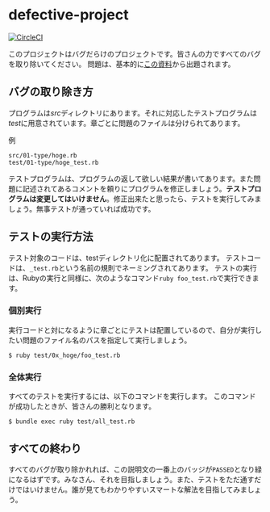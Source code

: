 # defective-project

[![CircleCI](https://circleci.com/gh/sccp2017/defective-project.svg?style=svg)](https://circleci.com/gh/sccp2017/defective-project)

このプロジェクトはバグだらけのプロジェクトです。皆さんの力ですべてのバグを取り除いてください。
問題は、基本的に[この資料](http://nbviewer.jupyter.org/github/SCCP2016/Document-rubytutorial-on-jupyter/tree/master/)から出題されます。

## バグの取り除き方

プログラムは*src*ディレクトリにあります。それに対応したテストプログラムは*test*に用意されています。章ごとに問題のファイルは分けられてあります。

例

```
src/01-type/hoge.rb
test/01-type/hoge_test.rb
```

テストプログラムは、プログラムの返して欲しい結果が書いてあります。また問題に記述されてあるコメントを頼りにプログラムを修正しましょう。**テストプログラムは変更してはいけません**。修正出来たと思ったら、テストを実行してみましょう。無事テストが通っていれば成功です。

## テストの実行方法

テスト対象のコードは、testディレクトリ化に配置されてあります。
テストコードは、```_test.rb```という名前の規則でネーミングされてあります。
テストの実行は、Rubyの実行と同様に、次のようなコマンド```ruby foo_test.rb```で実行できます。

### 個別実行

実行コードと対になるように章ごとにテストは配置しているので、自分が実行したい問題のファイル名のパスを指定して実行しましょう。

```
$ ruby test/0x_hoge/foo_test.rb
```

### 全体実行

すべてのテストを実行するには、以下のコマンドを実行します。
このコマンドが成功したときが、皆さんの勝利となります。

```
$ bundle exec ruby test/all_test.rb
```

## すべての終わり

すべてのバグが取り除かれれば、この説明文の一番上のバッジが```PASSED```となり緑になるはずです。みなさん、それを目指しましょう。また、テストをただ通すだけではいけません。誰が見てもわかりやすいスマートな解法を目指してみましょう。


